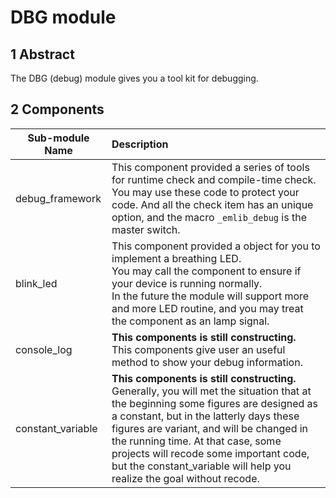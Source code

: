 # DBG module

## 1 Abstract

The DBG (debug) module gives you a tool kit for debugging. 

##  2 Components



| Sub-module Name   | Description                                                  |
| ----------------- | :----------------------------------------------------------- |
| debug_framework   | This component provided a series of tools for runtime check and compile-time check. You may use these code to protect your code. And all the check item has an unique option, and the macro `_emlib_debug` is the master switch. |
| blink_led         | This component provided a object for you to implement a breathing LED.<br />You may call the component to ensure if your device is running normally.<br />In the future the module will support more and more LED routine, and you may treat the component as an lamp signal. |
| console_log       | **This components is still constructing.**<br />This components give user an useful method to show your debug information. |
| constant_variable | **This components is still constructing.**<br />Generally, you will met the situation that at the beginning some figures are designed as a constant, but in the latterly days these figures are variant, and will be changed in the running time. At that case, some projects will recode some important code, but the constant_variable will help you realize the goal without recode. |



